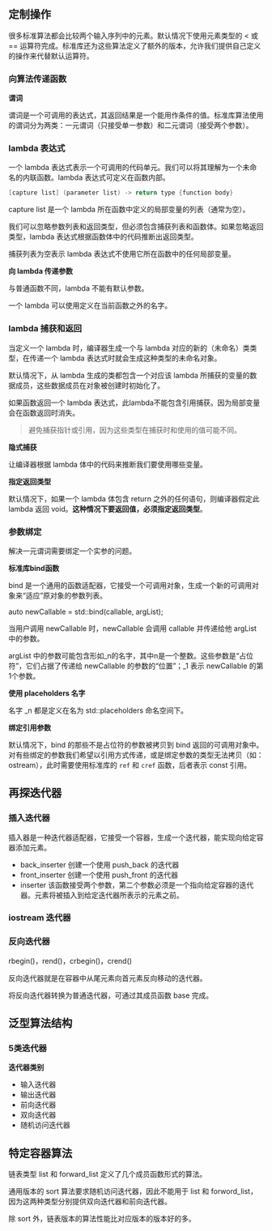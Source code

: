 ## 定制操作

很多标准算法都会比较两个输入序列中的元素。默认情况下使用元素类型的 < 或 == 运算符完成。标准库还为这些算法定义了额外的版本，允许我们提供自己定义的操作来代替默认运算符。

### 向算法传递函数

**谓词**

谓词是一个可调用的表达式，其返回结果是一个能用作条件的值。标准库算法使用的谓词分为两类：一元谓词（只接受单一参数）和二元谓词（接受两个参数）。

### lambda 表达式

一个 lambda 表达式表示一个可调用的代码单元。我们可以将其理解为一个未命名的内联函数。lambda 表达式可定义在函数内部。

```c++
[capture list] (parameter list) -> return type {function body}
```

capture list 是一个 lambda 所在函数中定义的局部变量的列表（通常为空）。

我们可以忽略参数列表和返回类型，但必须包含捕获列表和函数体。如果忽略返回类型，lambda 表达式根据函数体中的代码推断出返回类型。

捕获列表为空表示 lambda 表达式不使用它所在函数中的任何局部变量。

**向 lambda 传递参数**

与普通函数不同，lambda 不能有默认参数。

一个 lambda 可以使用定义在当前函数之外的名字。

### lambda 捕获和返回

当定义一个 lambda 时，编译器生成一个与 lambda 对应的新的（未命名）类类型，在传递一个 lambda 表达式时就会生成这种类型的未命名对象。

默认情况下，从 lambda 生成的类都包含一个对应该 lambda 所捕获的变量的数据成员，这些数据成员在对象被创建时初始化了。

如果函数返回一个 lambda 表达式，此lambda不能包含引用捕获。因为局部变量会在函数返回时消失。

> 避免捕获指针或引用，因为这些类型在捕获时和使用的值可能不同。

**隐式捕获**

让编译器根据 lambda 体中的代码来推断我们要使用哪些变量。

**指定返回类型**

默认情况下，如果一个 lambda 体包含 return 之外的任何语句，则编译器假定此 lambda 返回 void。**这种情况下要返回值，必须指定返回类型**。

### 参数绑定

解决一元谓词需要绑定一个实参的问题。

**标准库bind函数**

bind 是一个通用的函数适配器，它接受一个可调用对象，生成一个新的可调用对象来“适应”原对象的参数列表。

auto newCallable = std::bind(callable, argList);

当用户调用 newCallable 时，newCallable 会调用 callable 并传递给他 argList 中的参数。

argList 中的参数可能包含形如_n的名字，其中n是一个整数。这些参数是“占位符”，它们占据了传递给 newCallable 的参数的“位置”；_1 表示 newCallable 的第1个参数。

**使用 placeholders 名字**

名字 _n 都是定义在名为 std::placeholders 命名空间下。

**绑定引用参数**

默认情况下，bind 的那些不是占位符的参数被拷贝到 bind 返回的可调用对象中。对有些绑定的参数我们希望以引用方式传递，或是绑定参数的类型无法拷贝（如：ostream），此时需要使用标准库的 `ref` 和 `cref` 函数，后者表示 const 引用。

## 再探迭代器

### 插入迭代器

插入器是一种迭代器适配器，它接受一个容器，生成一个迭代器，能实现向给定容器添加元素。

- back_inserter 创建一个使用 push_back 的迭代器
- front_inserter 创建一个使用 push_front 的迭代器
- inserter 该函数接受两个参数，第二个参数必须是一个指向给定容器的迭代器。元素将被插入到给定迭代器所表示的元素之前。

### iostream 迭代器

### 反向迭代器

rbegin()，rend()，crbegin()，crend()

反向迭代器就是在容器中从尾元素向首元素反向移动的迭代器。

将反向迭代器转换为普通迭代器，可通过其成员函数 base 完成。

## 泛型算法结构

### 5类迭代器

**迭代器类别**

- 输入迭代器
- 输出迭代器
- 前向迭代器
- 双向迭代器
- 随机访问迭代器

## 特定容器算法

链表类型 list 和 forward_list 定义了几个成员函数形式的算法。

通用版本的 sort 算法要求随机访问迭代器，因此不能用于 list 和 forword_list，因为这两种类型分别提供双向迭代器和前向迭代器。

除 sort 外，链表版本的算法性能比对应版本的版本好的多。
